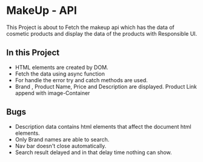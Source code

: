 # MakeUp - API
This Project is about to Fetch the makeup api which has the data of cosmetic products and display the data of the products with Responsible UI.

## In this Project
- HTML elements are created by DOM.
- Fetch the data using async function
- For handle the error try and catch methods are used.
- Brand , Product Name, Price and Description are displayed. Product Link append with image-Container

## Bugs
- Description data contains html elements that affect the document html elements.
- Only Brand names are able to search.
- Nav bar doesn't close automatically.
- Search result delayed and in that delay time nothing can show.
